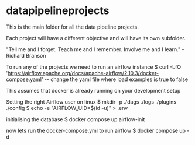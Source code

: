 # datapipelineprojects
 This is the main folder for all the data pipeline projects.

 Each project will have a different objective and will have its own subfolder.

"Tell me and I forget. Teach me and I remember. Involve me and I learn." - Richard Branson

To run any of the projects we need to run an airflow instance
$ curl -LfO 'https://airflow.apache.org/docs/apache-airflow/2.10.3/docker-compose.yaml'
-- change the yaml file where load examples is true to false

This assumes that docker is already running on your development setup

Setting the right Airflow user on linux
$ mkdir -p ./dags ./logs ./plugins ./config
$ echo -e "AIRFLOW_UID=$(id -u)" > .env

initialising the database
$ docker compose up airflow-init

now lets run the docker-compose.yml to run airflow
$ docker compose up -d